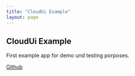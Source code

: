 ```yaml
---
title: "CloudUi Example"
layout: page
---
```


## CloudUi Example

First example app for demo und testing porposes.


 [Github](https://github.com/moewes/cloud-ui-example) 

